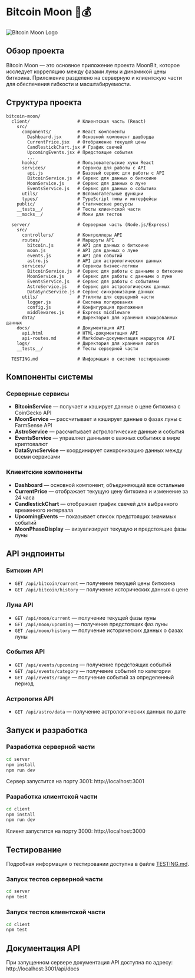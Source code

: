 # Bitcoin Moon 🌙💰

![Bitcoin Moon Logo](client/public/bitcoin-moon-logo.png)

## Обзор проекта

Bitcoin Moon — это основное приложение проекта MoonBit, которое исследует корреляцию между фазами луны и динамикой цены биткоина. Приложение разделено на серверную и клиентскую части для обеспечения гибкости и масштабируемости.

## Структура проекта

```
bitcoin-moon/
  client/                  # Клиентская часть (React)
    src/
      components/          # React компоненты
        Dashboard.jsx      # Основной компонент дашборда
        CurrentPrice.jsx   # Отображение текущей цены
        CandlestickChart.jsx # График свечей
        UpcomingEvents.jsx # Предстоящие события
        ...
      hooks/               # Пользовательские хуки React
      services/            # Сервисы для работы с API
        api.js             # Базовый сервис для работы с API
        BitcoinService.js  # Сервис для данных о биткоине
        MoonService.js     # Сервис для данных о луне
        EventsService.js   # Сервис для данных о событиях
      utils/               # Вспомогательные функции
      types/               # TypeScript типы и интерфейсы
    public/                # Статические ресурсы
    __tests__/             # Тесты клиентской части
    __mocks__/             # Моки для тестов
  
  server/                  # Серверная часть (Node.js/Express)
    src/
      controllers/         # Контроллеры API
      routes/              # Маршруты API
        bitcoin.js         # API для данных о биткоине
        moon.js            # API для данных о луне
        events.js          # API для событий
        astro.js           # API для астрологических данных
      services/            # Сервисы бизнес-логики
        BitcoinService.js  # Сервис для работы с данными о биткоине
        MoonService.js     # Сервис для работы с данными о луне
        EventsService.js   # Сервис для работы с событиями
        AstroService.js    # Сервис для астрологических данных
        DataSyncService.js # Сервис синхронизации данных
      utils/               # Утилиты для серверной части
        logger.js          # Система логирования
        config.js          # Конфигурация приложения
        middlewares.js     # Express middleware
      data/                # Директория для хранения кэшированных данных
    docs/                  # Документация API
      api.html             # HTML-документация API
      api-routes.md        # Markdown-документация маршрутов API
    logs/                  # Директория для хранения логов
    __tests__/             # Тесты серверной части
  
  TESTING.md               # Информация о системе тестирования
```

## Компоненты системы

### Серверные сервисы

- **BitcoinService** — получает и кэширует данные о цене биткоина с CoinGecko API
- **MoonService** — рассчитывает и кэширует данные о фазах луны с FarmSense API
- **AstroService** — рассчитывает астрологические данные и события
- **EventsService** — управляет данными о важных событиях в мире криптовалют
- **DataSyncService** — координирует синхронизацию данных между всеми сервисами

### Клиентские компоненты

- **Dashboard** — основной компонент, объединяющий все остальные
- **CurrentPrice** — отображает текущую цену биткоина и изменение за 24 часа
- **CandlestickChart** — отображает график свечей для выбранного временного интервала
- **UpcomingEvents** — показывает список предстоящих значимых событий
- **MoonPhaseDisplay** — визуализирует текущую и предстоящие фазы луны

## API эндпоинты

### Биткоин API
- `GET /api/bitcoin/current` — получение текущей цены биткоина
- `GET /api/bitcoin/history` — получение исторических данных о цене

### Луна API
- `GET /api/moon/current` — получение текущей фазы луны
- `GET /api/moon/upcoming` — получение предстоящих фаз луны
- `GET /api/moon/history` — получение исторических данных о фазах луны

### События API
- `GET /api/events/upcoming` — получение предстоящих событий
- `GET /api/events/category` — получение событий по категории
- `GET /api/events/range` — получение событий за определенный период

### Астрология API
- `GET /api/astro/data` — получение астрологических данных по дате

## Запуск и разработка

### Разработка серверной части

```bash
cd server
npm install
npm run dev
```

Сервер запустится на порту 3001: http://localhost:3001

### Разработка клиентской части

```bash
cd client
npm install
npm run dev
```

Клиент запустится на порту 3000: http://localhost:3000

## Тестирование

Подробная информация о тестировании доступна в файле [TESTING.md](TESTING.md).

### Запуск тестов серверной части

```bash
cd server
npm test
```

### Запуск тестов клиентской части

```bash
cd client
npm test
```

## Документация API

При запущенном сервере документация API доступна по адресу: http://localhost:3001/api/docs 
